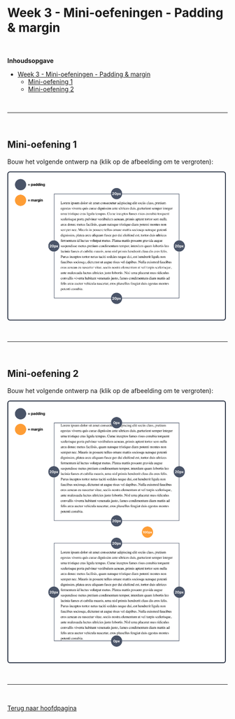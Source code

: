 # Week 3 - Mini-oefeningen - Padding & margin

<br>

**Inhoudsopgave**
<!-- TOC -->
- [Week 3 - Mini-oefeningen - Padding \& margin](#week-3---mini-oefeningen---padding--margin)
  - [Mini-oefening 1](#mini-oefening-1)
  - [Mini-oefening 2](#mini-oefening-2)
<!-- TOC -->


<br><hr><br>

## Mini-oefening 1

Bouw het volgende ontwerp na (klik op de afbeelding om te vergroten):


<img src="./images/Mini-oefening1.png" alt="Mini-oefening 1" title="Mini-oefening 1" width="500">


<br><hr><br>

## Mini-oefening 2

Bouw het volgende ontwerp na (klik op de afbeelding om te vergroten):


<img src="./images/Mini-oefening2.png" alt="Mini-oefening 2" title="Mini-oefening 2" width="500">

<br><hr><br>

[Terug naar hoofdpagina](../..)